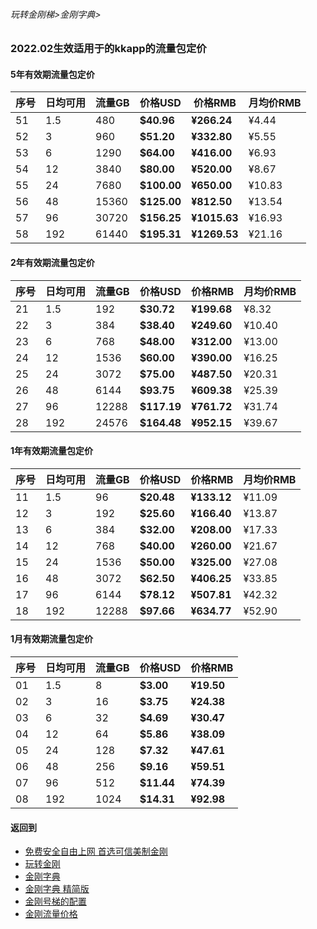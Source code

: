 ###### 玩转金刚梯>金刚字典>

### 2022.02生效适用于的kkapp的流量包定价

#### 5年有效期流量包定价

|序号|日均可用|流量GB|价格USD|价格RMB|月均价RMB|
|-|-|-|-|-|-|
|51 |1.5|480| <strong> $40.96| <strong> ¥266.24 |¥4.44|
|52 |3|960| <strong> $51.20| <strong> ¥332.80 |¥5.55|
|53 |6|1290| <strong> $64.00| <strong> ¥416.00 |¥6.93 |
|54 |12|3840| <strong> $80.00| <strong> ¥520.00 |¥8.67 |
|55 |24|7680| <strong> $100.00| <strong> ¥650.00 |¥10.83 |
|56 |48|15360| <strong> $125.00| <strong> ¥812.50 |¥13.54 |
|57 |96|30720| <strong> $156.25| <strong> ¥1015.63 |¥16.93 |
|58 |192|61440| <strong> $195.31| <strong> ¥1269.53 |¥21.16 |


#### 2年有效期流量包定价

|序号|日均可用|流量GB|价格USD|价格RMB|月均价RMB |
|-|-|-|-|-|-|
|21 |1.5|192| <strong> $30.72| <strong> ¥199.68 |¥8.32 |
|22 |3|384| <strong> $38.40| <strong> ¥249.60 |¥10.40 |
|23 |6|768| <strong> $48.00| <strong> ¥312.00 |¥13.00 |
|24 |12|1536| <strong> $60.00| <strong> ¥390.00 |¥16.25 |
|25 |24|3072| <strong> $75.00| <strong> ¥487.50 |¥20.31 |
|26 |48|6144| <strong> $93.75| <strong> ¥609.38 |¥25.39 |
|27 |96|12288| <strong> $117.19| <strong> ¥761.72 |¥31.74 |
|28 |192|24576| <strong> $164.48| <strong> ¥952.15 |¥39.67 |


#### 1年有效期流量包定价

|序号|日均可用|流量GB|价格USD|价格RMB|月均价RMB |
|-|-|-|-|-|-|
|11 |1.5|96| <strong> $20.48| <strong> ¥133.12 | ¥11.09 | 5000 |
|12 |3|192| <strong> $25.60| <strong> ¥166.40 | ¥13.87 | 5000 |
|13 |6|384| <strong> $32.00| <strong> ¥208.00 | ¥17.33 | 5000 |
|14 |12|768| <strong> $40.00| <strong> ¥260.00 | ¥21.67 | 5000 |
|15 |24|1536| <strong> $50.00| <strong> ¥325.00 | ¥27.08 | 5000 |
|16 |48|3072| <strong> $62.50| <strong> ¥406.25 | ¥33.85 | 5000 |
|17 |96|6144| <strong> $78.12| <strong> ¥507.81 | ¥42.32 | 5000 |
|18 |192|12288| <strong> $97.66| <strong> ¥634.77 | ¥52.90 | 5000 |

#### 1月有效期流量包定价

|序号|日均可用|流量GB|价格USD|价格RMB|
|-|-|-|-|-|
|01 |1.5|8| <strong> $3.00| <strong> ¥19.50 |
|02 |3|16| <strong> $3.75| <strong> ¥24.38 |
|03 |6|32| <strong> $4.69| <strong> ¥30.47 |
|04 |12|64| <strong> $5.86| <strong> ¥38.09 |
|05 |24|128| <strong> $7.32| <strong> ¥47.61 |
|06 |48|256| <strong> $9.16| <strong> ¥59.51 |
|07 |96|512| <strong> $11.44| <strong> ¥74.39 |
|08 |192|1024| <strong> $14.31| <strong> ¥92.98|





     

#### 返回到
- [免费安全自由上网 首选可信美制金刚](https://github.com/a2zitpro/web/blob/master/%E5%BE%80%E5%90%8E%E7%BF%BB.md)
- [玩转金刚](https://github.com/a2zitpro/web/blob/master/LadderFree/A.md)
- [金刚字典](https://github.com/a2zitpro/web/blob/master/LadderFree/kkDictionary/KKDictionary.md)
- [金刚字典 精简版](https://github.com/a2zitpro/web/blob/master/LadderFree/kkDictionary/KKDictionaryShortVersion.md)
- [金刚号梯的配置](https://github.com/a2zitpro/web/blob/master/LadderFree/kkDictionary/KKLadderConfigration/KKLadderConfigration.md)
- [金刚流量价格](https://github.com/a2zitpro/web/blob/master/LadderFree/kkDictionary/Price/KKDTPrice.md)
